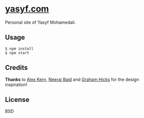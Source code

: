 # [yasyf.com](http://www.yasyf.com)

Personal site of Yasyf Mohamedali.

## Usage

    $ npm install
    $ npm start

## Credits

**Thanks** to [Alex Kern](https://kern.io/), [Neeraj Baid](http://www.neeraj.io/) and [Graham Hicks](http://grahamhicks.com/) for the design inspiration!

## License

BSD
